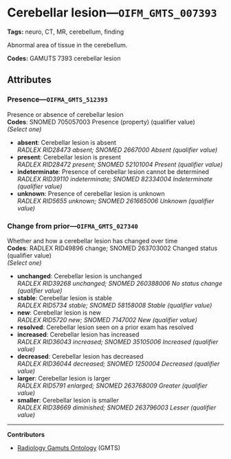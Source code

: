 # Cerebellar lesion—`OIFM_GMTS_007393`

**Tags:** neuro, CT, MR, cerebellum, finding

Abnormal area of tissue in the cerebellum.

**Codes:** GAMUTS 7393 cerebellar lesion

## Attributes

### Presence—`OIFMA_GMTS_512393`

Presence or absence of cerebellar lesion  
**Codes**: SNOMED 705057003 Presence (property) (qualifier value)  
*(Select one)*

- **absent**: Cerebellar lesion is absent  
_RADLEX RID28473 absent; SNOMED 2667000 Absent (qualifier value)_
- **present**: Cerebellar lesion is present  
_RADLEX RID28472 present; SNOMED 52101004 Present (qualifier value)_
- **indeterminate**: Presence of cerebellar lesion cannot be determined  
_RADLEX RID39110 indeterminate; SNOMED 82334004 Indeterminate (qualifier value)_
- **unknown**: Presence of cerebellar lesion is unknown  
_RADLEX RID5655 unknown; SNOMED 261665006 Unknown (qualifier value)_

### Change from prior—`OIFMA_GMTS_027340`

Whether and how a cerebellar lesion has changed over time  
**Codes**: RADLEX RID49896 change; SNOMED 263703002 Changed status (qualifier value)  
*(Select one)*

- **unchanged**: Cerebellar lesion is unchanged  
_RADLEX RID39268 unchanged; SNOMED 260388006 No status change (qualifier value)_
- **stable**: Cerebellar lesion is stable  
_RADLEX RID5734 stable; SNOMED 58158008 Stable (qualifier value)_
- **new**: Cerebellar lesion is new  
_RADLEX RID5720 new; SNOMED 7147002 New (qualifier value)_
- **resolved**: Cerebellar lesion seen on a prior exam has resolved  
- **increased**: Cerebellar lesion has increased  
_RADLEX RID36043 increased; SNOMED 35105006 Increased (qualifier value)_
- **decreased**: Cerebellar lesion has decreased  
_RADLEX RID36044 decreased; SNOMED 1250004 Decreased (qualifier value)_
- **larger**: Cerebellar lesion is larger  
_RADLEX RID5791 enlarged; SNOMED 263768009 Greater (qualifier value)_
- **smaller**: Cerebellar lesion is smaller  
_RADLEX RID38669 diminished; SNOMED 263796003 Lesser (qualifier value)_

---

**Contributors**

- [Radiology Gamuts Ontology](https://gamuts.net/) (GMTS)